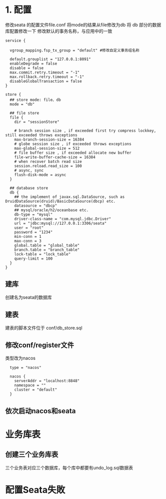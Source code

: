 # 1. 配置
修改seata 的配置文件file.conf
将mode的结果从file修改为db
将 db 部分的数据库配置修改一下
修改默认的事务名称，与应用中的一致
```
service {

  vgroup_mapping.fsp_tx_group = "default" #修改自定义事务组名称

  default.grouplist = "127.0.0.1:8091"
  enableDegrade = false
  disable = false
  max.commit.retry.timeout = "-1"
  max.rollback.retry.timeout = "-1"
  disableGlobalTransaction = false
}

store {
  ## store mode: file、db
  mode = "db"

  ## file store
  file {
    dir = "sessionStore"

    # branch session size , if exceeded first try compress lockkey, still exceeded throws exceptions
    max-branch-session-size = 16384
    # globe session size , if exceeded throws exceptions
    max-global-session-size = 512
    # file buffer size , if exceeded allocate new buffer
    file-write-buffer-cache-size = 16384
    # when recover batch read size
    session.reload.read_size = 100
    # async, sync
    flush-disk-mode = async
  }

  ## database store
  db {
    ## the implement of javax.sql.DataSource, such as DruidDataSource(druid)/BasicDataSource(dbcp) etc.
    datasource = "dbcp"
    ## mysql/oracle/h2/oceanbase etc.
    db-type = "mysql"
    driver-class-name = "com.mysql.jdbc.Driver"
    url = "jdbc:mysql://127.0.0.1:3306/seata"
    user = "root"
    password = "1234"
    min-conn = 1
    max-conn = 3
    global.table = "global_table"
    branch.table = "branch_table"
    lock-table = "lock_table"
    query-limit = 100
  }
}
```

## 建库
创建名为seata的数据库
## 建表
建表的脚本文件位于 conf/db_store.sql
## 修改conf/register文件
类型改为nacos
```
  type = "nacos"

  nacos {
    serverAddr = "localhost:8848"
    namespace = ""
    cluster = "default"
  }
```
## 依次启动nacos和seata

# 业务库表
##  创建三个业务库表
三个业务表对应三个数据库，每个库中都要有undo_log.sql数据表

# 配置Seata失敗